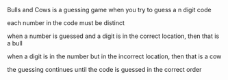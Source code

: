 
Bulls and Cows is a guessing game when you try to guess a n digit code

each number in the code must be distinct

when a number is guessed and a digit is in the correct location, then that is a bull

when a digit is in the number but in the incorrect location, then that is a cow

the guessing continues until the code is guessed in the correct order
